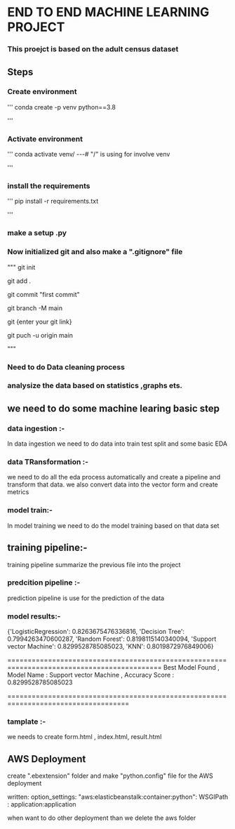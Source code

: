 # END TO END MACHINE LEARNING PROJECT

### This proejct is based on the adult census dataset

## Steps 
### Create  environment 
'''
conda create -p venv python==3.8

'''
### Activate environment
'''
conda activate venv/ ---#  "/" is using for involve venv

'''

### install the requirements
'''
pip install -r requirements.txt

'''

### make a setup .py

### Now initialized git and also make a ".gitignore" file
"""
git init

git add .

git commit "first commit"

git branch -M main

git {enter your git link}

git puch -u origin main


"""

### Need to do Data cleaning process

### analysize the data based on statistics ,graphs ets.

## we need to do some machine learing basic step 

### data ingestion :- 
In data ingestion we need to do data into train test split and some basic EDA

### data TRansformation :-
we need  to do all the eda process automatically and create a pipeline and transform that data.
we also convert data into the vector form and create metrics

### model train:-
In model training we need to do the model training based on that data set

## training pipeline:-
training pipeline summarize the previous file into the project

### predcition pipeline :-
prediction pipeline is use for the prediction of the data
 
### model results:-

{'LogisticRegression': 0.8263675476336816, 'Decision Tree': 0.7994263470600287, 'Random Forest': 0.8198115140340094, 'Support vector Machine': 0.8299528785085023, 'KNN': 0.8019872976849006}

============================================================================================
Best Model Found , Model Name : Support vector Machine , Accuracy Score : 0.8299528785085023

====================================================================================

### tamplate :-
we needs to create form.html , index.html,  result.html


## AWS Deployment 

create ".ebextension" folder  and make "python.config" file for the AWS deployment 

written:
option_settings:
  "aws:elasticbeanstalk:container:python":
    WSGIPath : application:application

when want to do other deployment than we delete the aws folder



